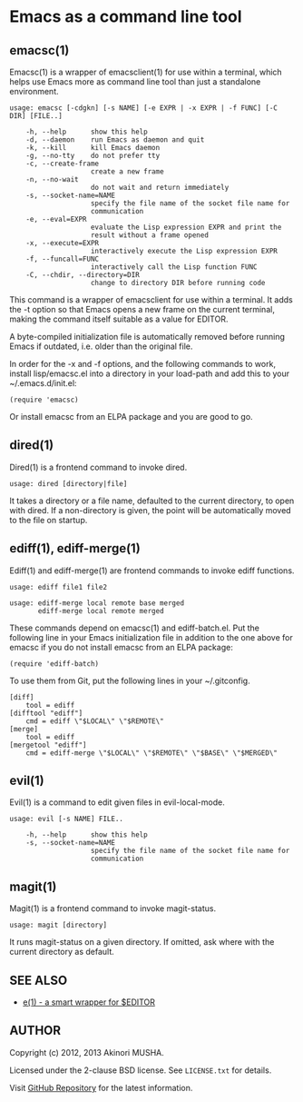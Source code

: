 # Emacs as a command line tool

## emacsc(1)

Emacsc(1) is a wrapper of emacsclient(1) for use within a terminal,
which helps use Emacs more as command line tool than just a standalone
environment.

    usage: emacsc [-cdgkn] [-s NAME] [-e EXPR | -x EXPR | -f FUNC] [-C DIR] [FILE..]

        -h, --help      show this help
        -d, --daemon    run Emacs as daemon and quit
        -k, --kill      kill Emacs daemon
        -g, --no-tty    do not prefer tty
        -c, --create-frame
                        create a new frame
        -n, --no-wait
                        do not wait and return immediately
        -s, --socket-name=NAME
                        specify the file name of the socket file name for
                        communication
        -e, --eval=EXPR
                        evaluate the Lisp expression EXPR and print the
                        result without a frame opened
        -x, --execute=EXPR
                        interactively execute the Lisp expression EXPR
        -f, --funcall=FUNC
                        interactively call the Lisp function FUNC
        -C, --chdir, --directory=DIR
                        change to directory DIR before running code

This command is a wrapper of emacsclient for use within a terminal.
It adds the -t option so that Emacs opens a new frame on the current
terminal, making the command itself suitable as a value for EDITOR.

A byte-compiled initialization file is automatically removed before
running Emacs if outdated, i.e. older than the original file.

In order for the -x and -f options, and the following commands to
work, install lisp/emacsc.el into a directory in your load-path and
add this to your ~/.emacs.d/init.el:

    (require 'emacsc)

Or install emacsc from an ELPA package and you are good to go.

## dired(1)

Dired(1) is a frontend command to invoke dired.

    usage: dired [directory|file]

It takes a directory or a file name, defaulted to the current
directory, to open with dired.  If a non-directory is given, the point
will be automatically moved to the file on startup.

## ediff(1), ediff-merge(1)

Ediff(1) and ediff-merge(1) are frontend commands to invoke ediff
functions.

    usage: ediff file1 file2

    usage: ediff-merge local remote base merged
           ediff-merge local remote merged

These commands depend on emacsc(1) and ediff-batch.el.  Put the
following line in your Emacs initialization file in addition to the
one above for emacsc if you do not install emacsc from an ELPA
package:

    (require 'ediff-batch)

To use them from Git, put the following lines in your ~/.gitconfig.

    [diff]
        tool = ediff
    [difftool "ediff"]
        cmd = ediff \"$LOCAL\" \"$REMOTE\"
    [merge]
        tool = ediff
    [mergetool "ediff"]
        cmd = ediff-merge \"$LOCAL\" \"$REMOTE\" \"$BASE\" \"$MERGED\"

## evil(1)

Evil(1) is a command to edit given files in evil-local-mode.

    usage: evil [-s NAME] FILE..

        -h, --help      show this help
        -s, --socket-name=NAME
                        specify the file name of the socket file name for
                        communication

## magit(1)

Magit(1) is a frontend command to invoke magit-status.

    usage: magit [directory]

It runs magit-status on a given directory.  If omitted, ask where with
the current directory as default.

## SEE ALSO

- [e(1) - a smart wrapper for $EDITOR](https://github.com/knu/e)

## AUTHOR

Copyright (c) 2012, 2013 Akinori MUSHA.

Licensed under the 2-clause BSD license.  See `LICENSE.txt` for
details.

Visit [GitHub Repository](https://github.com/knu/emacsc) for the latest
information.
